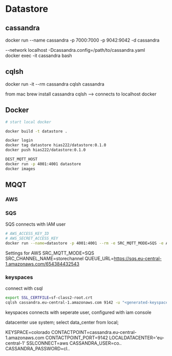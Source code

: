 # Datastore

## cassandra

docker run --name cassandra -p 7000:7000 -p 9042:9042 -d cassandra  

--network localhost
-Dcassandra.config=/path/to/cassandra.yaml  
docker exec -it cassandra bash

## cqlsh

docker run -it --rm cassandra cqlsh cassandra

from mac
brew install cassandra
cqlsh --> connects to localhost docker

## Docker

```bash
# start local docker

docker build -t datastore .

docker login
docker tag datastore hias222/datastore:0.1.0
docker push hias222/datastore:0.1.0

DEST_MQTT_HOST
docker run -p 4001:4001 datastore
docker images
```

## MQQT

### AWS

### SQS

SQS connects with IAM user

```bash
# AWS_ACCESS_KEY_ID
# AWS_SECRET_ACCESS_KEY
docker run --name=datastore -p 4001:4001 --rm -e SRC_MQTT_MODE=SQS -e AWS_ACCESS_KEY_ID=123 -e AWS_SECRET_ACCESS_KEY=123 displaysocket
```

Settings for AWS
SRC_MQTT_MODE=SQS
SRC_CHANNEL_NAME=storechannel
QUEUE_URL=https://sqs.eu-central-1.amazonaws.com/654384432543

### keyspaces

connect with csql

```bash
export SSL_CERTFILE=sf-class2-root.crt
cqlsh cassandra.eu-central-1.amazonaws.com 9142 -u "<generated-keyspace-useranme>" -p "<generated-keyspace-password>" --ssl --ssl_context PROTOCOL_TLSv1_2
```

keyspaces connects with seperate user, configured with iam console

datacenter
 use system;
select data_center from local;

KEYSPACE=colorado
CONTACTPOINT=cassandra.eu-central-1.amazonaws.com
CONTACTPOINT_PORT=9142
LOCALDATACENTER='eu-central-1'
SSLCONNECT=aws
CASSANDRA_USER=co..
CASSANDRA_PASSWORD=cl..